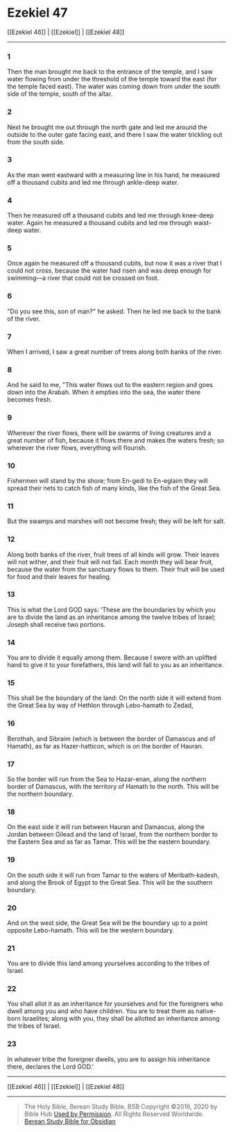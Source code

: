 # Ezekiel 47

[[Ezekiel 46]] | [[Ezekiel]] | [[Ezekiel 48]]

---

### 1
Then the man brought me back to the entrance of the temple, and I saw water flowing from under the threshold of the temple toward the east (for the temple faced east). The water was coming down from under the south side of the temple, south of the altar.

### 2
Next he brought me out through the north gate and led me around the outside to the outer gate facing east, and there I saw the water trickling out from the south side.

### 3
As the man went eastward with a measuring line in his hand, he measured off a thousand cubits and led me through ankle-deep water.

### 4
Then he measured off a thousand cubits and led me through knee-deep water. Again he measured a thousand cubits and led me through waist-deep water.

### 5
Once again he measured off a thousand cubits, but now it was a river that I could not cross, because the water had risen and was deep enough for swimming—a river that could not be crossed on foot.

### 6
"Do you see this, son of man?" he asked. Then he led me back to the bank of the river.

### 7
When I arrived, I saw a great number of trees along both banks of the river.

### 8
And he said to me, "This water flows out to the eastern region and goes down into the Arabah. When it empties into the sea, the water there becomes fresh.

### 9
Wherever the river flows, there will be swarms of living creatures and a great number of fish, because it flows there and makes the waters fresh; so wherever the river flows, everything will flourish.

### 10
Fishermen will stand by the shore; from En-gedi to En-eglaim they will spread their nets to catch fish of many kinds, like the fish of the Great Sea.

### 11
But the swamps and marshes will not become fresh; they will be left for salt.

### 12
Along both banks of the river, fruit trees of all kinds will grow. Their leaves will not wither, and their fruit will not fail. Each month they will bear fruit, because the water from the sanctuary flows to them. Their fruit will be used for food and their leaves for healing.

### 13
This is what the Lord GOD says: 'These are the boundaries by which you are to divide the land as an inheritance among the twelve tribes of Israel; Joseph shall receive two portions.

### 14
You are to divide it equally among them. Because I swore with an uplifted hand to give it to your forefathers, this land will fall to you as an inheritance.

### 15
This shall be the boundary of the land: On the north side it will extend from the Great Sea by way of Hethlon through Lebo-hamath to Zedad,

### 16
Berothah, and Sibraim (which is between the border of Damascus and of Hamath), as far as Hazer-hatticon, which is on the border of Hauran.

### 17
So the border will run from the Sea to Hazar-enan, along the northern border of Damascus, with the territory of Hamath to the north. This will be the northern boundary.

### 18
On the east side it will run between Hauran and Damascus, along the Jordan between Gilead and the land of Israel, from the northern border to the Eastern Sea and as far as Tamar. This will be the eastern boundary.

### 19
On the south side it will run from Tamar to the waters of Meribath-kadesh, and along the Brook of Egypt to the Great Sea. This will be the southern boundary.

### 20
And on the west side, the Great Sea will be the boundary up to a point opposite Lebo-hamath. This will be the western boundary.

### 21
You are to divide this land among yourselves according to the tribes of Israel.

### 22
You shall allot it as an inheritance for yourselves and for the foreigners who dwell among you and who have children. You are to treat them as native-born Israelites; along with you, they shall be allotted an inheritance among the tribes of Israel.

### 23
In whatever tribe the foreigner dwells, you are to assign his inheritance there, declares the Lord GOD.'

---

[[Ezekiel 46]] | [[Ezekiel]] | [[Ezekiel 48]]

---

> The Holy Bible, Berean Study Bible, BSB
> Copyright &copy;2016, 2020 by Bible Hub
> [Used by Permission](https://berean.bible/terms.htm). All Rights Reserved Worldwide.
> [Berean Study Bible for Obsidian](https://github.com/gapmiss/berean-study-bible-for-obsidian)

